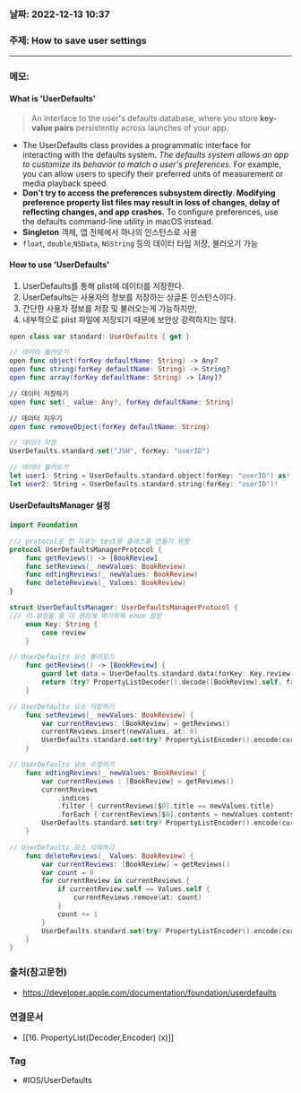 ### 날짜: 2022-12-13 10:37

### 주제: How to save user settings 
---
### 메모: 
#### What is 'UserDefaults'
> An interface to the user's defaults database, where you store **key-value pairs** persistently across launches of your app. 
- The UserDefaults class provides a programmatic interface for interacting with the defaults system. *The defaults system allows an app to customize its behavior to match a user's preferences.* For example, you can allow users to specify their preferred units of measurement or media playback speed.
- **Don't try to access the preferences subsystem directly. Modifying preference property list files may result in loss of changes, delay of reflecting changes, and app crashes.** To configure preferences, use the defaults command-line utility in macOS instead.
- **Singleton** 객체, 앱 전체에서 하나의 인스턴스로 사용
- `float`, `double`,`NSData`, `NSString` 등의 데이터 타입 저장, 불러오기 가능
#### How to use 'UserDefaults'
1. UserDefaults를 통해 plist에 데이터를 저장한다. 
2. UserDefaults는 사용자의 정보를 저장하는 싱글톤 인스턴스이다. 
3. 간단한 사용자 정보를 저장 및 불러오는게 가능하지만, 
4. 내부적으로 plist 파일에 저장되기 때문에 보안상 강력하지는 않다. 
~~~ swift 
open class var standard: UserDefaults { get }

// 데이터 불러오기 
open func object(forKey defaultName: String) -> Any? 
open func string(forKey defaultName: String) -> String?
open func array(forKey defaultName: String) -> [Any]? 

// 데이터 저장하기 
open func set(_ value: Any?, forKey defaultName: String) 

// 데이터 지우기 
open func removeObject(forKey defaultName: String)
~~~

~~~ swift 
// 데이터 저장 
UserDefaults.standard.set("JSH", forKey: "userID")

// 데이터 불러오기
let user1: String = UserDefaults.standard.object(forKey: "userID") as! String
let user2: String = UserDefaults.standard.string(forKey: "userID")!
~~~
#### UserDefaultsManager 설정
~~~ swift
import Foundation

/// protocol로 한 이유는 test용 클래스를 만들기 위함
protocol UserDefaultsManagerProtocol {
    func getReviews() -> [BookReview]
    func setReviews(_ newValues: BookReview)
    func edtingReviews(_ newValues: BookReview)
    func deleteReviews(_ Values: BookReview)
}

struct UserDefaultsManager: UserDefaultsManagerProtocol {
/// 키 설정을 좀 더 편하게 하기위해 enum 설정
    enum Key: String {
        case review
    }

// UserDefaults 요소 불러오기
    func getReviews() -> [BookReview] {
        guard let data = UserDefaults.standard.data(forKey: Key.review.rawValue) else {return []}
        return (try? PropertyListDecoder().decode([BookReview].self, from: data)) ?? []
    }

// UserDefaults 요소 저장하기 
    func setReviews(_ newValues: BookReview) {
        var currentReviews: [BookReview] = getReviews()
        currentReviews.insert(newValues, at: 0)
        UserDefaults.standard.set(try? PropertyListEncoder().encode(currentReviews), forKey: Key.review.rawValue)
    }

// UserDefaults 요소 수정하기 
    func edtingReviews(_ newValues: BookReview) {
        var currentReviews : [BookReview] = getReviews()
        currentReviews
            .indices
            .filter { currentReviews[$0].title == newValues.title}
            .forEach { currentReviews[$0].contents = newValues.contents }
        UserDefaults.standard.set(try? PropertyListEncoder().encode(currentReviews), forKey: Key.review.rawValue)
    }

// UserDefaults 요소 삭제하기
    func deleteReviews(_ Values: BookReview) {
        var currentReviews: [BookReview] = getReviews()
        var count = 0
        for currentReview in currentReviews {
            if currentReview.self == Values.self {
                currentReviews.remove(at: count)
            }
            count += 1
        }
        UserDefaults.standard.set(try? PropertyListEncoder().encode(currentReviews), forKey: Key.review.rawValue)
    }
}
~~~
### 출처(참고문헌) 
- https://developer.apple.com/documentation/foundation/userdefaults

### 연결문서 
- [[16. PropertyList(Decoder,Encoder) (x)]]

### Tag
- #IOS/UserDefaults